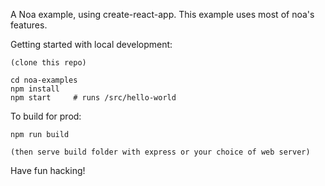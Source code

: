 A Noa example, using create-react-app. This example uses most of noa's features.

Getting started with local development:
```
(clone this repo)

cd noa-examples
npm install
npm start     # runs /src/hello-world
```

To build for prod:
```
npm run build

(then serve build folder with express or your choice of web server)
```

Have fun hacking!
